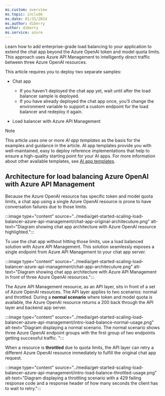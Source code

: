 ```yaml
---
ms.custom: overview
ms.topic: include
ms.date: 01/31/2024
ms.author: diberry
author: diberry
ms.service: azure
---
```


Learn how to add enterprise-grade load balancing to your application to extend the chat app beyond the Azure OpenAI token and model quota limits. This approach uses Azure API Management to intelligently direct traffic between three Azure OpenAI resources.

This article requires you to deploy two separate samples:

* Chat app
  * If you haven't deployed the chat app yet, wait until after the load balancer sample is deployed. 
  * If you have already deployed the chat app once, you'll change the environment variable to support a custom endpoint for the load balancer and redeploy it again.

* Load balancer with Azure API Management

> [!NOTE]
> This article uses one or more *AI app templates* as the basis for the examples and guidance in the article. AI app templates provide you with well-maintained, easy to deploy reference implementations that help to ensure a high-quality starting point for your AI apps. For more information about other available templates, see [AI app templates](../intelligent-app-templates.md).

## Architecture for load balancing Azure OpenAI with Azure API Management

Because the Azure OpenAI resource has specific token and model quota limits, a chat app using a single Azure OpenAI resource is prone to have conversation failures due to those limits.

:::image type="content" source="../media/get-started-scaling-load-balancer-azure-api-management/chat-app-original-architecuture.png" alt-text="Diagram showing chat app architecture with Azure OpenAI resource highlighted.":::

To use the chat app without hitting those limits, use a load balanced solution with Azure API Management. This solution seamlessly exposes a single endpoint from Azure API Management to your chat app server. 

:::image type="content" source="../media/get-started-scaling-load-balancer-azure-api-management/chat-app-architecuture.png" alt-text="Diagram showing chat app architecture with Azure API Management in front of three Azure OpenAI resources.":::

The Azure API Management resource, as an API layer, sits in front of a set of Azure OpenAI resources. The API layer applies to two scenarios: normal and throttled. During a **normal scenario** where token and model quota is available, the Azure OpenAI resource returns a 200 back through the API layer and backend app server.

:::image type="content" source="../media/get-started-scaling-load-balancer-azure-api-management/intro-load-balance-normal-usage.png" alt-text="Diagram displaying a normal scenario. The normal scenario shows three Azure OpenAI endpoint groups with the first group of two endpoints getting successful traffic. ":::

When a resource is **throttled** due to quota limits, the API layer can retry a different Azure OpenAI resource immediately to fulfill the original chat app request.

:::image type="content" source="../media/get-started-scaling-load-balancer-azure-api-management/intro-load-balance-throttled-usage.png" alt-text="Diagram displaying a throttling scenario with a 429 failing response code and a response header of how many seconds the client has to wait to retry.":::
